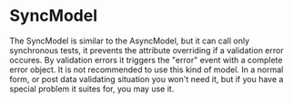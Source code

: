 # SyncModel

The SyncModel is similar to the AsyncModel, but it can call only synchronous tests, it prevents the attribute overriding if a validation error occures. By validation errors it triggers the "error" event with a complete error object. It is not recommended to use this kind of model. In a normal form, or post data validating situation you won't need it, but if you have a special problem it suites for, you may use it.
